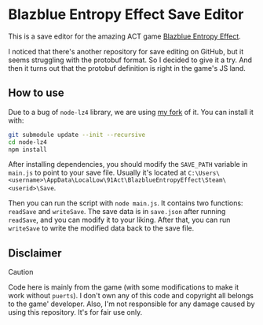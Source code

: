 # Blazblue Entropy Effect Save Editor
This is a save editor for the amazing ACT game [Blazblue Entropy Effect](https://store.steampowered.com/app/2273430/BlazBlue_Entropy_Effect/).

I noticed that there's another repository for save editing on GitHub, but it seems struggling with the protobuf format. So I decided to give it a try. And then it turns out that the protobuf definition is right in the game's JS land.

## How to use
Due to a bug of `node-lz4` library, we are using [my fork](https://github.com/constfold/node-lz4) of it. You can install it with:
```bash
git submodule update --init --recursive
cd node-lz4
npm install
```

After installing dependencies, you should modify the `SAVE_PATH` variable in `main.js` to point to your save file. Usually it's located at `C:\Users\<username>\AppData\LocalLow\91Act\BlazblueEntropyEffect\Steam\<userid>\Save`.

Then you can run the script with `node main.js`. It contains two functions: `readSave` and `writeSave`. The save data is in `save.json` after running `readSave`, and you can modify it to your liking. After that, you can run `writeSave` to write the modified data back to the save file.

## Disclaimer

> [!Caution]
> Code here is mainly from the game (with some modifications to make it work without `puerts`).
> I don't own any of this code and copyright all belongs to the game' developer.
> Also, I'm not responsible for any damage caused by using this repository. It's for fair use only.

